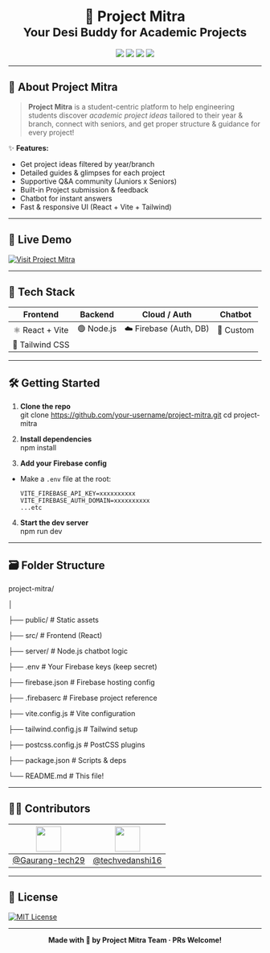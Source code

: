 <h1 align="center">
  🚀 Project Mitra<br>
  <small><b>Your Desi Buddy for Academic Projects</b></small>
</h1>

<p align="center">
  <img src="https://img.shields.io/badge/Built_with-React-blue?style=flat-square&logo=react" />
  <img src="https://img.shields.io/badge/Backend-Node.js-green?style=flat-square&logo=nodedotjs" />
  <img src="https://img.shields.io/badge/Firebase-Enabled-orange?style=flat-square&logo=firebase" />
  <img src="https://img.shields.io/badge/PRs-Welcome-informational?style=flat-square&logo=github" />
</p>

<!-- Optional: Banner image below (update link ya hata sakte ho agar nahi hai) -->
<!--
<p align="center">
  <img src="https://raw.githubusercontent.com/Gaurang-tech29/project-mitra/main/public/mitra-banner.png" alt="Project Mitra Banner" width="100%" />
</p>
-->

---

## 🌟 About Project Mitra

> **Project Mitra** is a student-centric platform to help engineering students discover _academic project ideas_ tailored to their year & branch, connect with seniors, and get proper structure & guidance for every project!

✨ **Features:**
- Get project ideas filtered by year/branch  
- Detailed guides & glimpses for each project  
- Supportive Q&A community (Juniors x Seniors)  
- Built-in Project submission & feedback  
- Chatbot for instant answers  
- Fast & responsive UI (React + Vite + Tailwind)

---

## 🚀 Live Demo

[![Visit Project Mitra](https://img.shields.io/badge/🔗%20Open%20Live%20Demo-blue?style=for-the-badge)](https://projectmitra-2916.web.app/)

---

## 🧰 Tech Stack

| Frontend         | Backend             | Cloud / Auth           | Chatbot      |
| :--------------: | :----------------: | :--------------------: | :----------: |
| ⚛️ React + Vite  | 🟢 Node.js         | ☁️ Firebase (Auth, DB) | 🤖 Custom    |
| 🎨 Tailwind CSS  |                    |                        |              |

---

## 🛠️ Getting Started

1. **Clone the repo**  
git clone https://github.com/your-username/project-mitra.git
cd project-mitra

2. **Install dependencies**  
npm install

3. **Add your Firebase config**  
- Make a `.env` file at the root:
  ```
  VITE_FIREBASE_API_KEY=xxxxxxxxxx
  VITE_FIREBASE_AUTH_DOMAIN=xxxxxxxxxx
  ...etc
  ```
4. **Start the dev server**  
npm run dev

---

## 🗃️ Folder Structure

project-mitra/

│

├── public/ # Static assets

├── src/ # Frontend (React)

├── server/ # Node.js chatbot logic

├── .env # Your Firebase keys (keep secret)

├── firebase.json # Firebase hosting config

├── .firebaserc # Firebase project reference

├── vite.config.js # Vite configuration

├── tailwind.config.js # Tailwind setup

├── postcss.config.js # PostCSS plugins

├── package.json # Scripts & deps

└── README.md # This file!

---

## 👨‍💻 Contributors

| [<img src="https://github.com/Gaurang-tech29.png" width="50"/>](https://github.com/Gaurang-tech29) | [<img src="https://github.com/techvedanshi16.png" width="50"/>](https://github.com/techvedanshi16) |
|:---:|:---:|
| [@Gaurang-tech29](https://github.com/Gaurang-tech29) | [@techvedanshi16](https://github.com/techvedanshi16) |

---

## 📄 License

[![MIT License](https://img.shields.io/badge/License-MIT-blue.svg)](./LICENSE)

---

<p align="center">
  <b>Made with 🤍 by Project Mitra Team · PRs Welcome!</b>
</p>

